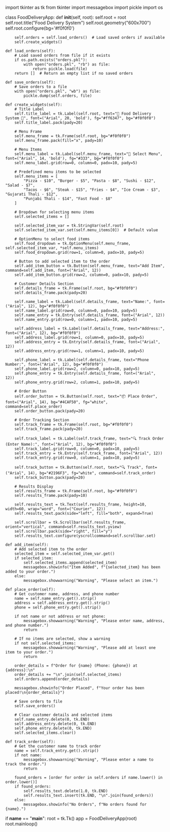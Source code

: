 import tkinter as tk
from tkinter import messagebox
import pickle
import os

class FoodDeliveryApp:
    def __init__(self, root):
        self.root = root
        self.root.title("Food Delivery System")
        self.root.geometry("600x700")
        self.root.configure(bg='#f0f0f0')

        self.orders = self.load_orders()  # Load saved orders if available
        self.create_widgets()

    def load_orders(self):
        # Load saved orders from file if it exists
        if os.path.exists("orders.pkl"):
            with open("orders.pkl", "rb") as file:
                return pickle.load(file)
        return []  # Return an empty list if no saved orders

    def save_orders(self):
        # Save orders to a file
        with open("orders.pkl", "wb") as file:
            pickle.dump(self.orders, file)

    def create_widgets(self):
        # Title Label
        self.title_label = tk.Label(self.root, text="🍔 Food Delivery System 🍕", font=("Arial", 20, 'bold'), fg="#ff6347", bg="#f0f0f0")
        self.title_label.pack(pady=20)

        # Menu Frame
        self.menu_frame = tk.Frame(self.root, bg="#f0f0f0")
        self.menu_frame.pack(fill="x", pady=10)

        # Menu Items
        self.menu_label = tk.Label(self.menu_frame, text="🍴 Select Menu", font=("Arial", 14, 'bold'), fg="#333", bg="#f0f0f0")
        self.menu_label.grid(row=0, column=0, padx=10, pady=5)

        # Predefined menu items to be selected
        self.menu_items = [
            "Pizza - $10", "Burger - $5", "Pasta - $8", "Sushi - $12", "Salad - $7", 
            "Tacos - $6", "Steak - $15", "Fries - $4", "Ice Cream - $3", "Gujarati Thali - $12", 
            "Punjabi Thali - $14", "Fast Food - $8"
        ]

        # Dropdown for selecting menu items
        self.selected_items = []

        self.selected_item_var = tk.StringVar(self.root)
        self.selected_item_var.set(self.menu_items[0])  # Default value

        # OptionMenu to select food items
        self.food_dropdown = tk.OptionMenu(self.menu_frame, self.selected_item_var, *self.menu_items)
        self.food_dropdown.grid(row=1, column=0, padx=10, pady=5)

        # Button to add selected item to the order
        self.add_item_button = tk.Button(self.menu_frame, text="Add Item", command=self.add_item, font=("Arial", 12))
        self.add_item_button.grid(row=2, column=0, padx=10, pady=5)

        # Customer Details Section
        self.details_frame = tk.Frame(self.root, bg="#f0f0f0")
        self.details_frame.pack(pady=20)

        self.name_label = tk.Label(self.details_frame, text="Name:", font=("Arial", 12), bg="#f0f0f0")
        self.name_label.grid(row=0, column=0, padx=10, pady=5)
        self.name_entry = tk.Entry(self.details_frame, font=("Arial", 12))
        self.name_entry.grid(row=0, column=1, padx=10, pady=5)

        self.address_label = tk.Label(self.details_frame, text="Address:", font=("Arial", 12), bg="#f0f0f0")
        self.address_label.grid(row=1, column=0, padx=10, pady=5)
        self.address_entry = tk.Entry(self.details_frame, font=("Arial", 12))
        self.address_entry.grid(row=1, column=1, padx=10, pady=5)

        self.phone_label = tk.Label(self.details_frame, text="Phone Number:", font=("Arial", 12), bg="#f0f0f0")
        self.phone_label.grid(row=2, column=0, padx=10, pady=5)
        self.phone_entry = tk.Entry(self.details_frame, font=("Arial", 12))
        self.phone_entry.grid(row=2, column=1, padx=10, pady=5)

        # Order Button
        self.order_button = tk.Button(self.root, text="📦 Place Order", font=("Arial", 14), bg="#4CAF50", fg="white", command=self.place_order)
        self.order_button.pack(pady=20)

        # Order Tracking Section
        self.track_frame = tk.Frame(self.root, bg="#f0f0f0")
        self.track_frame.pack(pady=20)

        self.track_label = tk.Label(self.track_frame, text="🔍 Track Order (Enter Name):", font=("Arial", 12), bg="#f0f0f0")
        self.track_label.grid(row=0, column=0, padx=10, pady=5)
        self.track_entry = tk.Entry(self.track_frame, font=("Arial", 12))
        self.track_entry.grid(row=0, column=1, padx=10, pady=5)

        self.track_button = tk.Button(self.root, text="🔍 Track", font=("Arial", 14), bg="#2196F3", fg="white", command=self.track_order)
        self.track_button.pack(pady=20)

        # Results Display
        self.results_frame = tk.Frame(self.root, bg="#f0f0f0")
        self.results_frame.pack(pady=10)

        self.results_text = tk.Text(self.results_frame, height=10, width=60, wrap="word", font=("Courier", 12))
        self.results_text.pack(side="left", fill="both", expand=True)

        self.scrollbar = tk.Scrollbar(self.results_frame, orient="vertical", command=self.results_text.yview)
        self.scrollbar.pack(side="right", fill="y")
        self.results_text.configure(yscrollcommand=self.scrollbar.set)

    def add_item(self):
        # Add selected item to the order
        selected_item = self.selected_item_var.get()
        if selected_item:
            self.selected_items.append(selected_item)
            messagebox.showinfo("Item Added", f"{selected_item} has been added to your order.")
        else:
            messagebox.showwarning("Warning", "Please select an item.")

    def place_order(self):
        # Get customer name, address, and phone number
        name = self.name_entry.get().strip()
        address = self.address_entry.get().strip()
        phone = self.phone_entry.get().strip()

        if not name or not address or not phone:
            messagebox.showwarning("Warning", "Please enter name, address, and phone number.")
            return

        # If no items are selected, show a warning
        if not self.selected_items:
            messagebox.showwarning("Warning", "Please add at least one item to your order.")
            return

        order_details = f"Order for {name} (Phone: {phone}) at {address}:\n"
        order_details += "\n".join(self.selected_items)
        self.orders.append(order_details)

        messagebox.showinfo("Order Placed", f"Your order has been placed!\n{order_details}")

        # Save orders to file
        self.save_orders()

        # Clear customer details and selected items
        self.name_entry.delete(0, tk.END)
        self.address_entry.delete(0, tk.END)
        self.phone_entry.delete(0, tk.END)
        self.selected_items.clear()

    def track_order(self):
        # Get the customer name to track order
        name = self.track_entry.get().strip()
        if not name:
            messagebox.showwarning("Warning", "Please enter a name to track the order.")
            return

        found_orders = [order for order in self.orders if name.lower() in order.lower()]
        if found_orders:
            self.results_text.delete(1.0, tk.END)
            self.results_text.insert(tk.END, "\n".join(found_orders))
        else:
            messagebox.showinfo("No Orders", f"No orders found for {name}.")

if __name__ == "__main__":
    root = tk.Tk()
    app = FoodDeliveryApp(root)
    root.mainloop()

